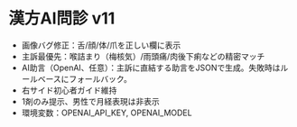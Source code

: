 # 漢方AI問診 v11
- 画像バグ修正：舌/顔/体/爪を正しい欄に表示
- 主訴最優先：喉詰まり（梅核気）/雨頭痛/肉後下痢などの精密マッチ
- AI助言（OpenAI、任意）：主訴に直結する助言をJSONで生成。失敗時はルールベースにフォールバック。
- 右サイド初心者ガイド維持
- 1剤のみ提示、男性で月経表現は非表示
- 環境変数：OPENAI_API_KEY, OPENAI_MODEL
